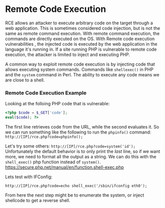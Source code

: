 # Remote Code Execution

RCE allows an attacker to execute arbitrary code on the target through a web application. This is sometimes considered code injection, but is not the same as remote command execution. 
With remote command execution, the commands are directly executed on the OS.
With Remote code execution vulnerabilities , the injected code is executed by the web application in the language it's running in. If a site running PHP is vulnerable to remote code execution, the attacker is limited to inject and executing PHP.

A common way to exploit remote code execution is by injecting code that allows executing system commands.
Commands like `shellexec()` in PHP and the `system` command in Perl. The ability to execute any code means we are close to a shell.

### Remote Code Execution Example

Looking at the folloing PHP code that is vulnerable:
```php
<?php $code = $_GET['code'];
eval($code); ?>
```

The first line retrieves code from the URL, while the second evaluates it. 
So we can run something like the following to run the `phpinfo()` command:
`http://[IP]/rce.php?code=phpinfo();` 

Let's try some others:
`http://[IP]/rce.php?code=system('id');` 
Unfortunately the default behavior is to only print the _last_ line, so if we want more, we need to format all the output as a string.  We can do this with the `shell_exec()` php function instead of `system()`. 
https://secure.php.net/manual/en/function.shell-exec.php

Lets test with IFConfig:

`http://[IP]/rce.php?code=echo shell_exec('/sbin/ifconfig eth0');`

From here the next step might be to enumerate the system, or inject shellcode to get a reverse shell. 